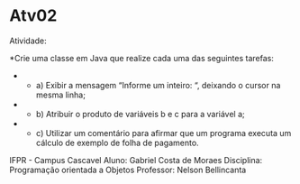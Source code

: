 # Atv02

Atividade:

*Crie uma classe em Java que realize cada uma das seguintes tarefas:

* * a) Exibir a mensagem “Informe um inteiro: “, deixando o cursor na mesma linha;
* * b) Atribuir o produto de variáveis b e c para a variável a;
* * c) Utilizar um comentário para afirmar que um programa executa um cálculo de exemplo de folha de pagamento.

IFPR - Campus Cascavel Aluno: Gabriel Costa de Moraes
Disciplina: Programação orientada a Objetos Professor: Nelson Bellincanta

